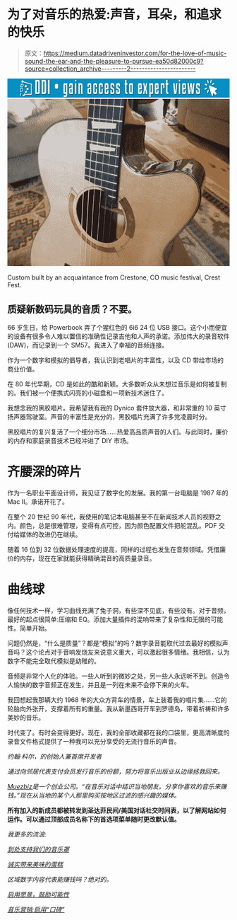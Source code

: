 # 为了对音乐的热爱:声音，耳朵，和追求的快乐

> 原文：<https://medium.datadriveninvestor.com/for-the-love-of-music-sound-the-ear-and-the-pleasure-to-pursue-ea50d82000c9?source=collection_archive---------2----------------------->

[![](img/e7be347bd3cd8a8c2ef3505101efd2fb.png)](http://www.track.datadriveninvestor.com/1B9E)![](img/84861d5f83a3605fd5768f53cddb3dd9.png)

Custom built by an acquaintance from Crestone, CO music festival, Crest Fest.

## 质疑新数码玩具的音质？不要。

66 岁生日，给 Powerbook 弄了个猩红色的 6i6 24 位 USB 接口。这个小而便宜的设备有很多令人难以置信的准确性记录吉他和人声的承诺。添加伟大的录音软件(DAW)，而记录到一个 SM57。我进入了幸福的音频连接。

作为一个数字和模拟的倡导者，我认识到老唱片的丰富性，以及 CD 带给市场的商业价值。

在 80 年代早期，CD 是如此的酷和新颖。大多数听众从未想过音乐是如何被复制的。我们被一个便携式闪亮的小磁盘和一项新技术迷住了。

我想念我的黑胶唱片。我希望我有我的 Dynico 套件放大器，和非常重的 10 英寸扬声器驾驶室。声音的丰富性是充分的，黑胶唱片充满了许多党凌晨时分。

黑胶唱片的复兴复活了一个细分市场……热爱高品质声音的人们。与此同时，廉价的内存和家庭录音技术已经冲进了 DIY 市场。

# 齐腰深的碎片

作为一名职业平面设计师，我见证了数字化的发展。我的第一台电脑是 1987 年的 Mac II。承诺开花了。

在整个 20 世纪 90 年代，我使用的笔记本电脑甚至不在新闻技术人员的视野之内。颜色，总是很难管理，变得有点可控，因为颜色配置文件把舵混乱。PDF 交付给媒体的改进仍在继续。

随着 16 位到 32 位数据处理速度的提高，同样的过程也发生在音频领域。凭借廉价的内存，现在在家就能获得精确混音的高质量录音。

# 曲线球

像任何技术一样，学习曲线充满了兔子洞，有些深不见底，有些没有。对于音频，最好的起点很简单:压缩和 EQ。添加大量插件的混响带来了复杂性和无限的可能性。简单开始。

问题仍然是，“什么是质量”？都是“模拟”的吗？数字录音能取代过去最好的模拟声音吗？这个论点对于音响发烧友来说意义重大，可以激起很多情绪。我相信，认为数字不能完全取代模拟是幼稚的。

音频是非常个人化的体验。一些人听到的微妙之处，另一些人永远听不到。创造令人愉快的数字音频正在发生，并且是一列在未来不会停下来的火车。

我回想起我那辆大约 1968 年的大众方背车的情景，车上装着我的唱片集……它的轮胎向外张开，支撑着所有的重量。我从新墨西哥开车到罗德岛，带着祈祷和许多美妙的音乐。

时代变了。有时会变得更好。现在，我的全部收藏都在我的口袋里，更高清晰度的录音文件格式提供了一种我可以充分享受的无流行音乐的声音。

*约翰·科尔，*[](http://muezbiz.com/)*的创始人兼首席开发者*

*通过向邻居代表支付会员发行音乐的份额，努力将音乐出版业从边缘拯救回来。*

*[Muezbiz](https://www.muezbiz.com)是一个创业公司。“在音乐对话中结识当地朋友。分享你喜欢的音乐来赚钱。”现在从当地的某个人那里购买按地区过滤的感兴趣的媒体。*

**所有加入的新成员都被转发到圣达菲民间/美国对话社交时间表，以了解网站如何运作。可以通过顶部成员名称下的首选项菜单随时更改默认值。**

*我更多的流浪:*

*[*到处支持我们的音乐罩*](https://medium.com/datadriveninvestor/supporting-our-music-hoods-everywhere-870e3b5a3af6)*

*[*诚实带来美味的蛋糕*](https://medium.com/datadriveninvestor/honesty-inspires-a-fabulous-cake-31318848eede)*

*区域数字内容代表能赚钱吗？绝对的。*

*[*启用愿景，鼓励可能性*](https://medium.com/datadriveninvestor/enabling-visions-encouraging-possibility-2171356fd2d7)*

*[*音乐营销:启用“口碑”*](https://medium.com/@john_cole/music-marketing-enabling-word-of-mouth-7f3451c845da)*
